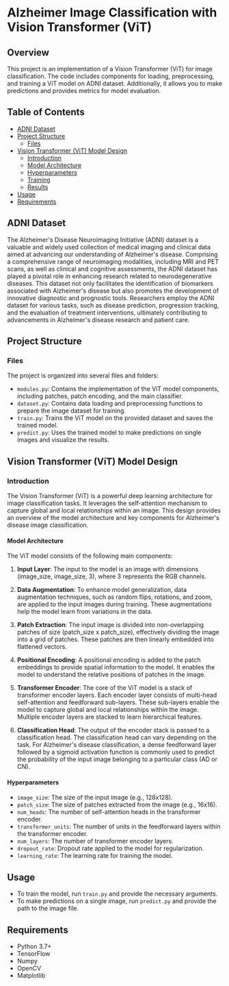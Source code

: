 # Alzheimer Image Classification with Vision Transformer (ViT) 

## Overview
This project is an implementation of a Vision Transformer (ViT) for image classification. The code includes components for loading, preprocessing, and training a ViT model on ADNI dataset. Additionally, it allows you to make predictions and provides metrics for model evaluation.

## Table of Contents

- [ADNI Dataset](#adni-dataset)
- [Project Structure](#project-structure)
  - [Files](#files)
- [Vision Transformer (ViT) Model Design](#vision-transformer-vit-model-design)
  - [Introduction](#introduction)
  - [Model Architecture](#model-architecture)
  - [Hyperparameters](#hyperparameters)
  - [Training](#training)
  - [Results](#results)
- [Usage](#usage)
- [Requirements](#requirements)

## ADNI Dataset
The Alzheimer's Disease Neuroimaging Initiative (ADNI) dataset is a valuable and widely used collection of medical imaging and clinical data aimed at advancing our understanding of Alzheimer's disease. Comprising a comprehensive range of neuroimaging modalities, including MRI and PET scans, as well as clinical and cognitive assessments, the ADNI dataset has played a pivotal role in enhancing research related to neurodegenerative diseases. This dataset not only facilitates the identification of biomarkers associated with Alzheimer's disease but also promotes the development of innovative diagnostic and prognostic tools. Researchers employ the ADNI dataset for various tasks, such as disease prediction, progression tracking, and the evaluation of treatment interventions, ultimately contributing to advancements in Alzheimer's disease research and patient care.

## Project Structure

### Files

The project is organized into several files and folders:

- `modules.py`: Contains the implementation of the ViT model components, including patches, patch encoding, and the main classifier.
- `dataset.py`: Contains data loading and preprocessing functions to prepare the image dataset for training.
- `train.py`: Trains the ViT model on the provided dataset and saves the trained model.
- `predict.py`: Uses the trained model to make predictions on single images and visualize the results.

## Vision Transformer (ViT) Model Design

### Introduction

The Vision Transformer (ViT) is a powerful deep learning architecture for image classification tasks. It leverages the self-attention mechanism to capture global and local relationships within an image. This design provides an overview of the model architecture and key components for Alzheimer's disease image classification.

#### Model Architecture

The ViT model consists of the following main components:

1. **Input Layer**: The input to the model is an image with dimensions (image_size, image_size, 3), where 3 represents the RGB channels.

2. **Data Augmentation**: To enhance model generalization, data augmentation techniques, such as random flips, rotations, and zoom, are applied to the input images during training. These augmentations help the model learn from variations in the data.

3. **Patch Extraction**: The input image is divided into non-overlapping patches of size (patch_size x patch_size), effectively dividing the image into a grid of patches. These patches are then linearly embedded into flattened vectors.

4. **Positional Encoding**: A positional encoding is added to the patch embeddings to provide spatial information to the model. It enables the model to understand the relative positions of patches in the image.

5. **Transformer Encoder**: The core of the ViT model is a stack of transformer encoder layers. Each encoder layer consists of multi-head self-attention and feedforward sub-layers. These sub-layers enable the model to capture global and local relationships within the image. Multiple encoder layers are stacked to learn hierarchical features.

6. **Classification Head**: The output of the encoder stack is passed to a classification head. The classification head can vary depending on the task. For Alzheimer's disease classification, a dense feedforward layer followed by a sigmoid activation function is commonly used to predict the probability of the input image belonging to a particular class (AD or CN).

#### Hyperparameters

- `image_size`: The size of the input image (e.g., 128x128).
- `patch_size`: The size of patches extracted from the image (e.g., 16x16).
- `num_heads`: The number of self-attention heads in the transformer encoder.
- `transformer_units`: The number of units in the feedforward layers within the transformer encoder.
- `num_layers`: The number of transformer encoder layers.
- `dropout_rate`: Dropout rate applied to the model for regularization.
- `learning_rate`: The learning rate for training the model.

## Usage
- To train the model, run `train.py` and provide the necessary arguments.
- To make predictions on a single image, run `predict.py` and provide the path to the image file.

## Requirements
- Python 3.7+
- TensorFlow
- Numpy
- OpenCV
- Matplotlib


